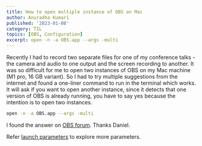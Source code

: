 ```yaml
---
title: How to open multiple instance of OBS on Mac
author: Anuradha Kumari
published: '2023-01-08'
category: TIL
topics: [OBS, Configuration]
excerpt: open -n -a OBS.app --args -multi
---
```


Recently I had to record two separate files for one of my conference talks - the camera and audio to one output and the screen recording to another. It was so difficult for me to open two instances of OBS on my Mac machine (M1 pro, 16 GB variant). So I had to try multiple suggestions from the internet and found a one-liner command to run in the terminal which works. It will ask if you want to open another instance, since it detects that one version of OBS is already running, you have to say yes because the intention is to open two instances.

``` bash
open -n -a OBS.app --args -multi
```

I found the answer on [OBS forum](https://obsproject.com/forum/threads/is-is-possible-to-run-multipule-instances-on-mac-os-x.35645/). Thanks Daniel.

Refer [launch parameters](https://obsproject.com/eu/kb/launch-parameters) to explore more parameters.
